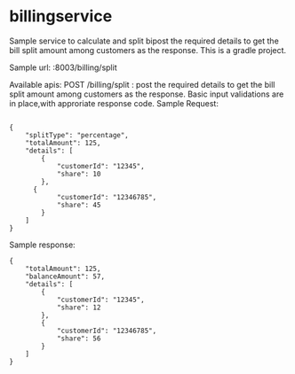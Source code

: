 # billingservice
Sample service to calculate and split bipost the required details to get the bill split amount among customers as the response.
This is a gradle project.

Sample url: <host>:8003/billing/split

Available apis:
POST /billing/split : post the required details to get the bill split amount among customers as the response.
Basic input validations are in place,with approriate response code.
Sample Request:
```

{
	"splitType": "percentage",
	"totalAmount": 125,
	"details": [
		{
			"customerId": "12345",
			"share": 10
		},
      {
			"customerId": "12346785",
			"share": 45
		}
	]
}
```
Sample response:
```
{
	"totalAmount": 125,
	"balanceAmount": 57,
	"details": [
		{
			"customerId": "12345",
			"share": 12
		},
		{
			"customerId": "12346785",
			"share": 56
		}
	]
}
```
